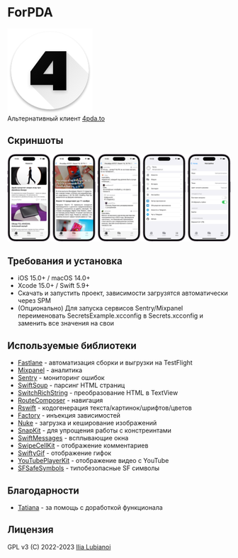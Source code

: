 # ForPDA
![Лого](images/logo.png)  
Альтернативный клиент [4pda.to](https://4pda.to/)

## Скриншоты
![Скриншоты](images/screenshots.png)

## Требования и установка
- iOS 15.0+ / macOS 14.0+
- Xcode 15.0+ / Swift 5.9+
- Скачать и запустить проект, зависимости загрузятся автоматически через SPM
- (Опционально) Для запуска сервисов Sentry/Mixpanel переименовать SecretsExample.xcconfig в Secrets.xcconfig и заменить все значения на свои

## Используемые библиотеки
- [Fastlane](https://github.com/fastlane/fastlane) - автоматизация сборки и выгрузки на TestFlight
- [Mixpanel](https://github.com/mixpanel/mixpanel-swift) - аналитика
- [Sentry](https://github.com/getsentry/sentry-cocoa) - мониторинг ошибок
- [SwiftSoup](https://github.com/scinfu/SwiftSoup) - парсинг HTML страниц
- [SwitchRichString](https://github.com/malcommac/SwiftRichString) - преобразование HTML в TextView
- [RouteComposer](https://github.com/ekazaev/route-composer) - навигация
- [Rswift](https://github.com/mac-cain13/R.swift) - кодогенерация текста/картинок/шрифтов/цветов
- [Factory](https://github.com/hmlongco/Factory) - инъекция зависимостей
- [Nuke](https://github.com/kean/Nuke) - загрузка и кеширование изображений
- [SnapKit](https://github.com/SnapKit/SnapKit) - для упрощения работы с констреинтами
- [SwiftMessages](https://github.com/SwiftKickMobile/SwiftMessages) - всплывающие окна
- [SwipeCellKit](https://github.com/SwipeCellKit/SwipeCellKit) - отображение комментариев
- [SwiftyGif](https://github.com/kirualex/SwiftyGif) - отображение гифок
- [YouTubePlayerKit](https://github.com/SvenTiigi/YouTubePlayerKit) - отображение видео с YouTube
- [SFSafeSymbols](https://github.com/SFSafeSymbols/SFSafeSymbols) - типобезопасные SF символы

## Благодарности
- [Tatiana](https://github.com/tikh-hehe) - за помощь с доработкой функционала

## Лицензия
GPL v3 (C) 2022-2023 [Ilia Lubianoi](https://github.com/SubvertDev)
